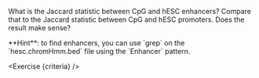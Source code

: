 <script>
// Solution:
//    bedtools jaccard -a cpg.bed -b <(grep Enhancer hesc.chromHmm.bed) > jaccard.enhancers.txt; bedtools jaccard -a cpg.bed -b <(grep Promoter hesc.chromHmm.bed) > jaccard.promoters.txt

import Exercise from "$components/Exercise.svelte";
import Alert from "$components/Alert.svelte";

let criteria = [
{
	name: "File <code>jaccard.enhancers.txt</code> contains Jaccard stats between CpG and enhancers",
	checks: [{
		type: "file",
		path: "jaccard.enhancers.txt",
		action: "contents",
		commandExpected: "bedtools jaccard -a cpg.bed -b <(grep Enhancer hesc.chromHmm.bed)"
	}]
},
{
	name: "File <code>jaccard.promoters.txt</code> contains Jaccard stats between CpG and promoters",
	checks: [{
		type: "file",
		path: "jaccard.promoters.txt",
		action: "contents",
		commandExpected: "bedtools jaccard -a cpg.bed -b <(grep Promoter hesc.chromHmm.bed)"
	}]
},
];
</script>

What is the Jaccard statistic between CpG and hESC enhancers? Compare that to the Jaccard statistic between CpG and hESC promoters. Does the result make sense?

<Alert>
	**Hint**: to find enhancers, you can use `grep` on the `hesc.chromHmm.bed` file using the `Enhancer` pattern.
</Alert>

<Exercise {criteria} />
